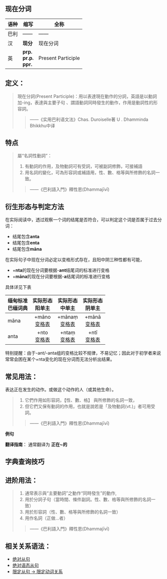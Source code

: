 ## 现在分词

|语种|缩写|全称|
|-|-|-|
|巴利|——|——|
|汉|**现分**|现在分词|
|英|**prp.**<br>**pr.p.**<br>**ppr.**|Present Participle<br>|

## 定义：

> 現在分詞(Present Participle)：用以表達現在動作的分詞，英語是以動詞加-ing，表達與主要子句 、謂語動詞同時發生的動作，作用是動詞性的形容詞。
> > ——《实用巴利语文法》Chas. Duroiselle著 U . Dhamminda Bhikkhu中译


## 特点

> 屬“名詞性動詞”：
> 1. 有動詞的作用，及物動詞可有受詞，可被副詞修飾，可接補語
> 2. 用名詞的變化，可為形容詞或補語用，性、數、格等與所修飾的名詞一致。
> > ——《巴利語入門》釋性恩(Dhammajīvī)


## 衍生形态与判定方法


在实际阅读中，透过观察一个词的结尾是否符合，可以判定这个词是否属于过去分词：
- 结尾包含**anta**
- 结尾包含**enta**
- 结尾包含**māna**

在实际句子中现在分词必定以变格形式存在，且阳中阴三种性都有可能，
- +**nta**的现在分词要根据-**ant**结尾词的标准进行变格
- +**māna**的现在分词要根据-**a**结尾词的标准进行变格

具体详见下表

|缅甸标准<br>巴缅词典|实际形态<br>阳单主|实际形态<br>中单主|实际形态<br>阴单主|
|-|:-:|:-:|:-:|
|māna|+māno<br>[变格表](../declension/a-masculine.md)|+mānaṃ<br>[变格表](../declension/a-neutral.md)|+mānā<br>[变格表](../declension/a-feminine.md)|
|anta|+nto<br>[变格表](../declension/ant-masculine.md)|+ntaṃ<br>[变格表](../declension/ant-neutral.md)|+ntī<br>[变格表](../declension/i-feminine.md)|

特别提醒：由于-ant/-anta组的变格比较不规律，不易记忆；因此对于初学者来说常常会困在某个+nta变化的现在分词而无法分析出结果。

## 常见用法：

表达正在发生的动作。或做这个动作的人（或其他生命）。

> 1. 它們作用如形容詞，【性、數、格】 與所修飾的名詞一致，
> 2. 但它們又保有動詞的作用，也就是說若是「及物動詞(vt.)」者可用受詞。
> > ——《巴利語入門》釋性恩(Dhammajīvī)


**例句**

**翻译指南**： 
通常翻译为 **正在~的**


## 字典查询技巧


## 进阶用法：

>1. 通常表示與“主要動詞”之動作“同時發生”的動作,
>2. 用於分詞子句（當時間、條件副詞。性、數、格等與所修飾的名詞一致）
>3. 用於形容詞（性、數、格等與所修飾的名詞一致）
>4. 用作名詞（正做…者）
>> ——《巴利語入門》釋性恩(Dhammajīvī)

## 相关关系语法：

- [绝对从句](../basic-relation/verb/abs_clause.html)
- [绝对语态从句](../basic-relation/verb/abs_clause.html)
- [限定从句 → 限定动词关系](../advance-relation/20_nouns.html)